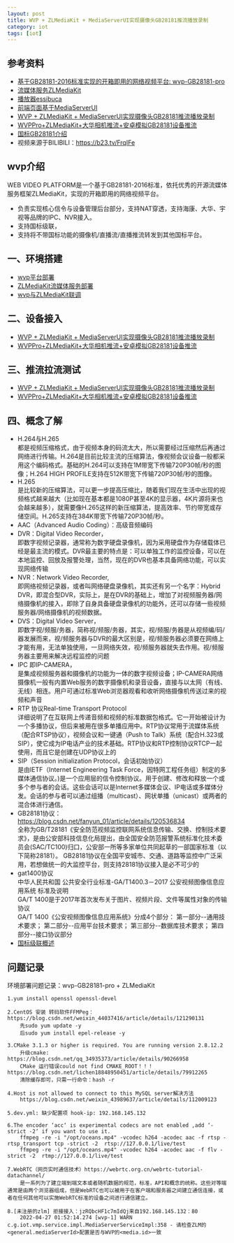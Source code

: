```yaml
---
layout: post
title: WVP + ZLMediaKit + MediaServerUI实现摄像头GB28181推流播放录制
category: iot
tags: [iot]
---
```


## 参考资料
- [基于GB28181-2016标准实现的开箱即用的网络视频平台: wvp-GB28181-pro](https://github.com/648540858/wvp-GB28181-pro)
- [流媒体服务ZLMediaKit](https://github.com/ZLMediaKit/ZLMediaKit)
- [播放器essibuca](https://github.com/langhuihui/jessibuca/tree/v3)
- [前端页面基于MediaServerUI](https://gitee.com/kkkkk5G/MediaServerUI)
- [WVP + ZLMediaKit + MediaServerUI实现摄像头GB28181推流播放录制](https://notemi.cn/wvp---zlmedia-kit---mediaserverui-to-realize-streaming-playback-and-recording-of-camera-gb28181.html)
- [WVPPro+ZLMediaKit+大华相机推流+安卓模拟GB28181设备推流](https://blog.csdn.net/qq_22310551/article/details/122087930)
- [国标GB28181介绍](https://blog.csdn.net/weixin_38746576/article/details/106780001)
- 视频来源于BILIBILI：https://b23.tv/FrqIFe

## wvp介绍
WEB VIDEO PLATFORM是一个基于GB28181-2016标准，依托优秀的开源流媒体服务框架ZLMediaKit，实现的开箱即用的网络视频平台。  
- 负责实现核心信令与设备管理后台部分，支持NAT穿透，支持海康、大华、宇视等品牌的IPC、NVR接入。    
- 支持国标级联，
- 支持将不带国标功能的摄像机/直播流/直播推流转发到其他国标平台。  

## 一、环境搭建
- [wvp平台部署](https://github.com/648540858/wvp-GB28181-pro/wiki)
- [ZLMediaKit流媒体服务部署](https://github.com/ZLMediaKit/ZLMediaKit/wiki/%E5%BF%AB%E9%80%9F%E5%BC%80%E5%A7%8B)
- [wvp与ZLMediaKit联调](https://github.com/648540858/wvp-GB28181-pro/wiki/%E4%B8%8EZLMediaKit%E8%81%94%E8%B0%83#zlm%E9%85%8D%E7%BD%AE)

## 二、设备接入
- [WVP + ZLMediaKit + MediaServerUI实现摄像头GB28181推流播放录制](https://notemi.cn/wvp---zlmedia-kit---mediaserverui-to-realize-streaming-playback-and-recording-of-camera-gb28181.html)
- [WVPPro+ZLMediaKit+大华相机推流+安卓模拟GB28181设备推流](https://blog.csdn.net/qq_22310551/article/details/122087930)

## 三、推流拉流测试
- [WVP + ZLMediaKit + MediaServerUI实现摄像头GB28181推流播放录制](https://notemi.cn/wvp---zlmedia-kit---mediaserverui-to-realize-streaming-playback-and-recording-of-camera-gb28181.html)
- [WVPPro+ZLMediaKit+大华相机推流+安卓模拟GB28181设备推流](https://blog.csdn.net/qq_22310551/article/details/122087930)

## 四、概念了解
- H.264与H.265  
	都是视频压缩格式，由于视频本身的码流太大，所以需要经过压缩然后再通过网络进行传输。H.264是目前比较主流的压缩算法，像视频会议设备一般都采用这个编码格式。基础的H.264可以支持在1M带宽下传输720P30帧/秒的图像；H.264 HIGH PROFILE支持在512K带宽下传输720P30帧/秒的图像。  
- H.265  
	是比较新的压缩算法，可以更一步提高压缩比，随着我们现在生活中出现的视频格式越来越大（比如现在基本都是1080P甚至4K的显示器，4K片源将来也会越来越多），就需要像H.265这样的新压缩算法，提高效率、节约带宽或存储空间。H.265支持在384K带宽下传输720P30帧/秒。   
- AAC（Advanced Audio Coding）：高级音频编码  
- DVR：Digital Video Recorder，  
	即数字视频记录器，通常称为数字硬盘录像机，因为采用硬盘作为存储载体已经是最主流的模式。DVR最主要的特点是：可以单独工作的监控设备，可以在本地监控、回放及报警处理，当然，现在的DVR也基本具备网络功能，可以实现网络传输  
- NVR：Network Video Recorder,  
	即网络视频记录器，或者叫网络硬盘录像机，其实还有另一个名字：Hybrid DVR，即混合型DVR，实际上，是在DVR的基础上，增加了对视频服务器/网络摄像机的接入，即除了自身具备硬盘录像机的功能外，还可以存储一些视频服务器/网络摄像机的视频数据。   
- DVS：Digital Video Server，  
	即数字视/频服/务器，简称视/频服/务器，其实，视/频服/务器是从视频编/码/器发展而来，视/频服务器与DVR的最大区别是，视/频服务器必须要在网络上才能有用，无法单独使用，一旦网络失效，视/频服务器就失去作用。视/频服务器主要用来解决远程监控的问题   
- IPC 即IP-CAMERA，  
	是集成视频服务器和摄像机的功能为一体的数字视频设备；IP-CAMERA网络摄像机一般有内置Web服务的数字摄像机和录音设备，直接与以太网（有线、无线）相连。用户可通过标准Web浏览器观看和收听网络摄像机传送过来的视频和声音  
- RTP 协议Real-time Transport Protocol  
	详细说明了在互联网上传递音频和视频的标准数据包格式。它一开始被设计为一个多播协议，但后来被用在很多单播应用中。RTP协议常用于流媒体系统（配合RTSP协议），视频会议和一键通（Push to Talk）系统（配合H.323或SIP），使它成为IP电话产业的技术基础。RTP协议和RTP控制协议RTCP一起使用，而且它是创建在UDP协议上的  
- SIP（Session initialization Protocol，会话初始协议）  
	是由IETF（Internet Engineering Task Force，因特网工程任务组）制定的多媒体通信协议。)是一个应用层的信令控制协议。用于创建、修改和释放一个或多个参与者的会话。这些会话可以是Internet多媒体会议、IP电话或多媒体分发。会话的参与者可以通过组播（multicast）、网状单播（unicast）或两者的混合体进行通信。  
- GB28181协议：https://blog.csdn.net/fanyun_01/article/details/120536834  
	全称为GB/T28181《安全防范视频监控联网系统信息传输、交换、控制技术要求》，是由公安部科技信息化局提出，由全国安全防范报警系统标准化技术委员会(SAC/TC100)归口，公安部一所等多家单位共同起草的一部国家标准（以下简称28181）。 GB28181协议在全国平安城市、交通、道路等监控中广泛采用，若想做统一的大监控平台，则支持28181协议接入是必不可少的   
- gat1400协议  
	中华人民共和国 公共安全行业标准-GA/T1400.3－2017 公安视频图像信息应用系统 标准及说明  
	GA/T 1400是于2017年首次发布关于图片、视频片段、文件等属性对象的传输协议  
	GA/T 1400《公安视频图像信息应用系统》分成4个部分： 第一部分--通用技术要求； 第二部分--应用平台技术要求； 第三部分--数据库技术要求； 第四部分--接口协议部分  
- [国标级联概述](https://cloud.baidu.com/doc/EVS/s/Lkunxdngi)

## 问题记录
环境部署问题记录：wvp-GB28181-pro + ZLMediaKit 
````
1.yum install openssl openssl-devel

2.CentOS 安装 转码软件FFMPeg：https://blog.csdn.net/weixin_44037416/article/details/121290131
  	先sudo yum update -y
	后sudo yum install epel-release -y

3.CMake 3.1.3 or higher is required. You are running version 2.8.12.2
	升级cmake: https://blog.csdn.net/qq_34935373/article/details/90266958
	CMake 运行错误could not find CMAKE_ROOT！！！  https://blog.csdn.net/lichen18848950451/article/details/79912265
	清除缓存即可，只需一行命令：hash -r

4.Host is not allowed to connect to this MySQL server解决方法
	https://blog.csdn.net/weixin_43989637/article/details/112009123

5.dev.yml: 缺少配置项 hook-ip: 192.168.145.132

6.The encoder ‘acc‘ is experimental codecs are not enabled ,add ‘-strict -2‘ if you want to use it.
	ffmpeg -re -i "/opt/oceans.mp4" -vcodec h264 -acodec aac -f rtsp -rtsp_transport tcp -strict -2  rtsp://127.0.0.1/live/test
	ffmpeg -re -i "/opt/oceans.mp4" -vcodec h264 -acodec aac -f flv -strict -2  rtmp://127.0.0.1/live/test

7.WebRTC（网页实时通信技术）https://webrtc.org.cn/webrtc-tutorial-datachannel/
	是一系列为了建立端到端文本或者随机数据的规范，标准，API和概念的统称。这些对等端通常是由两个浏览器组成，但是WebRTC也可以被用于在客户端和服务器之间建立通信连接，或者在任何其他可以实施WebRTC标准的设备之间进行通信建立。

8.[未注册的zlm] 拒接接入：jzRQbcHF1c7mIdQj来自192.168.145.132：80
	2022-04-27 01:52:14.274 [wvp-1] WARN  c.g.iot.vmp.service.impl.MediaServerServiceImpl:358 - 请检查ZLM的<general.mediaServerId>配置是否与WVP的<media.id>一致
````